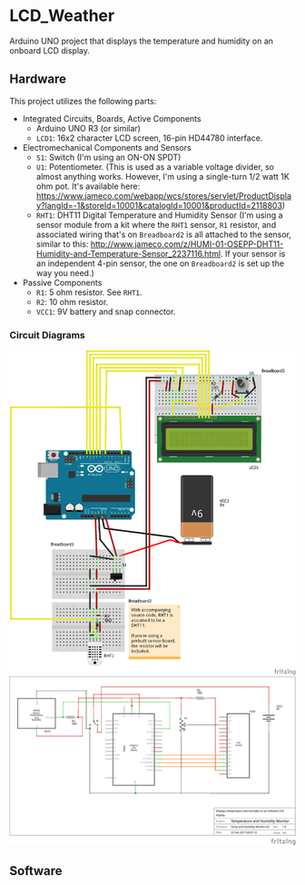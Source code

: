 # LCD_Weather
Arduino UNO project that displays the temperature and humidity on an onboard LCD display.

## Hardware
This project utilizes the following parts:
* Integrated Circuits, Boards, Active Components
  * Arduino UNO R3 (or similar)
  * `LCD1`: 16x2 character LCD screen, 16-pin HD44780 interface.
* Electromechanical Components and Sensors
  * `S1`: Switch (I'm using an ON-ON SPDT)
  * `U1`: Potentiometer. (This is used as a variable voltage divider, so almost anything works. However, I'm using a single-turn 1/2 watt 1K ohm pot. It's available here: https://www.jameco.com/webapp/wcs/stores/servlet/ProductDisplay?langId=-1&storeId=10001&catalogId=10001&productId=2118803)
  * `RHT1`: DHT11 Digital Temperature and Humidity Sensor (I'm using a sensor module from a kit where the `RHT1` sensor, `R1` resistor, and associated wiring that's on `Breadboard2` is all attached to the sensor, similar to this: http://www.jameco.com/z/HUMI-01-OSEPP-DHT11-Humidity-and-Temperature-Sensor_2237116.html. If your sensor is an independent 4-pin sensor, the one on `Breadboard2` is set up the way you need.)
* Passive Components
  * `R1`: 5 ohm resistor. See `RHT1`.
  * `R2`: 10 ohm resistor.
  * `VCC1`: 9V battery and snap connector.
  
### Circuit Diagrams
![Breadboard view](https://github.com/griderd/LCD_Weather/blob/master/Temp%20and%20Humidity%20Monitor_bb.png)
![Schematic diagram](https://github.com/griderd/LCD_Weather/blob/master/Temp%20and%20Humidity%20Monitor_schem.png)
  
## Software
